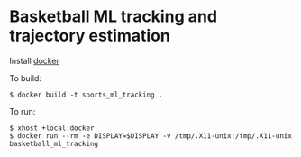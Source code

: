 # Basketball ML tracking and trajectory estimation

Install [docker](https://docs.docker.com/engine/install/)

To build:
```
$ docker build -t sports_ml_tracking .
```

To run:
```
$ xhost +local:docker
$ docker run --rm -e DISPLAY=$DISPLAY -v /tmp/.X11-unix:/tmp/.X11-unix basketball_ml_tracking
